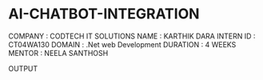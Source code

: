 # AI-CHATBOT-INTEGRATION
COMPANY : CODTECH IT SOLUTIONS
NAME : KARTHIK DARA
INTERN ID : CT04WA130
DOMAIN : .Net web Development
DURATION : 4 WEEKS 
MENTOR : NEELA SANTHOSH

OUTPUT
